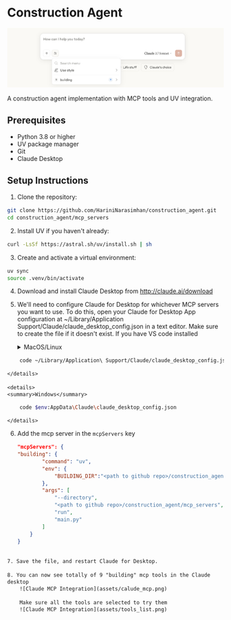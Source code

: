 # Construction Agent 

![Claude MCP Integration](assets/calude_mcp.png)

A construction agent implementation with MCP tools and UV integration.

## Prerequisites

- Python 3.8 or higher
- UV package manager
- Git
- Claude Desktop

## Setup Instructions

1. Clone the repository:
```bash
git clone https://github.com/HariniNarasimhan/construction_agent.git
cd construction_agent/mcp_servers
```

2. Install UV if you haven't already:
```bash
curl -LsSf https://astral.sh/uv/install.sh | sh
```

3. Create and activate a virtual environment:
```bash
uv sync
source .venv/bin/activate
```
4. Download and install Claude Desktop from http://claude.ai/download

5. We'll need to configure Claude for Desktop for whichever MCP servers you want to use. To do this, open your Claude for Desktop App configuration at ~/Library/Application Support/Claude/claude_desktop_config.json in a text editor. Make sure to create the file if it doesn't exist. If you have VS code installed

    <details>
    <summary>MacOS/Linux</summary>
```bash
    code ~/Library/Application\ Support/Claude/claude_desktop_config.json
```
    </details>

    <details>
    <summary>Windows</summary>
```bash 
    code $env:AppData\Claude\claude_desktop_config.json
```
    </details>

6. Add the mcp server in the ```mcpServers``` key
    ```json
    "mcpServers": {
    "building": {
            "command": "uv",
            "env": {
                "BUILDING_DIR":"<path to github repo>/construction_agent/building_data"
            },
            "args": [
                "--directory",
                "<path to github repo>/construction_agent/mcp_servers",
                "run",
                "main.py"
            ]
        }
    }
```

7. Save the file, and restart Claude for Desktop.

8. You can now see totally of 9 "building" mcp tools in the Claude desktop
    ![Claude MCP Integration](assets/calude_mcp.png)

    Make sure all the tools are selected to try them
    ![Claude MCP Integration](assets/tools_list.png)